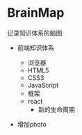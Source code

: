 # BrainMap

记录知识体系的脑图

- 前端知识体系
  - 浏览器
  - HTML5
  - CSS3
  - JavaScript
  - 框架
  - react
    - 新的生命周期


- 增加photo